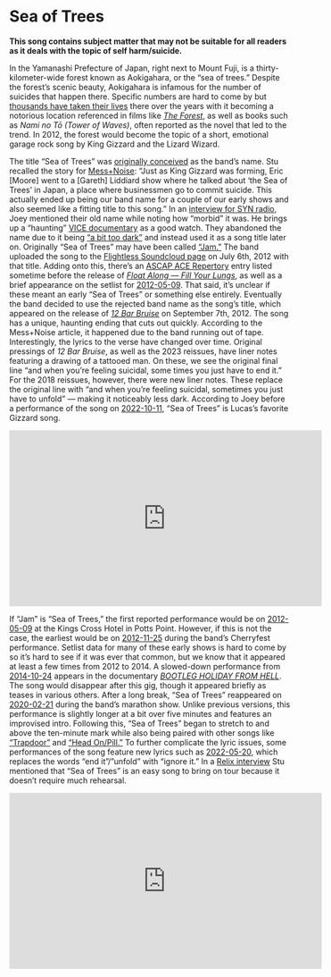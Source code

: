 # Sea of Trees

**This song contains subject matter that may not be suitable for all readers as it deals with the topic of self harm/suicide.** 

In the Yamanashi Prefecture of Japan, right next to Mount Fuji, is a thirty-kilometer-wide forest known as Aokigahara, or the “sea of trees.” Despite the forest’s scenic beauty, Aokigahara is infamous for the number of suicides that happen there. Specific numbers are hard to come by but [thousands have taken their lives](http://www.cnn.com/2009/WORLD/asiapcf/03/19/suicide.forrest.japan/) there over the years with it becoming a notorious location referenced in films like *[The Forest](https://en.wikipedia.org/wiki/The_Forest_(2016_American_film))*, as well as books such as *Nami no Tō (Tower of Waves)*, often reported as the novel that led to the trend. In 2012, the forest would become the topic of a short, emotional garage rock song by King Gizzard and the Lizard Wizard.

The title “Sea of Trees” was [originally conceived](https://twitter.com/kinggizzard/status/1622452830190862336?s=46&t=B6su2K8v-sosn58jPTf1Kw) as the band’s name. Stu recalled the story for [Mess+Noise](https://web.archive.org/web/20130203100826/http://messandnoise.com/articles/4514295): “Just as King Gizzard was forming, Eric [Moore] went to a [Gareth] Liddiard show where he talked about ‘the Sea of Trees’ in Japan, a place where businessmen go to commit suicide. This actually ended up being our band name for a couple of our early shows and also seemed like a fitting title to this song.” In an [interview for SYN radio](https://soundcloud.com/monsebire/interview-with-joe-walker-king), Joey mentioned their old name while noting how “morbid” it was. He brings up a “haunting” [VICE documentary](https://www.youtube.com/watch?v=4FDSdg09df8) as a good watch. They abandoned the name due to it being [“a bit too dark”](https://www.reddit.com/r/indieheads/comments/k43r6p/comment/ge6pllv/?utm_source=share&utm_medium=web2x&context=3) and instead used it as a song title later on. Originally “Sea of Trees” may have been called [“Jam.”](https://kglw.net/song/jam) The band uploaded the song to the [Flightless Soundcloud page](https://soundcloud.com/flightlessrecords/11-jam-1) on July 6th, 2012 with that title. Adding onto this, there’s an [ASCAP ACE Repertory](https://www.ascap.com/repertory#/ace/search/workID/885396573) entry listed sometime before the release of *[Float Along — Fill Your Lungs](https://kglw.net/discography/float-along-fill-your-lungs)*, as well as a brief appearance on the setlist for [2012-05-09](https://kglw.net/setlists/king-gizzard-the-lizard-wizard-may-9-2012-kings-cross-hotel-potts-point-nsw-australia.html). That said, it’s unclear if these meant an early “Sea of Trees” or something else entirely. Eventually the band decided to use the rejected band name as the song’s title, which appeared on the release of *[12 Bar Bruise](https://kglw.net/discography/12-bar-bruise)* on September 7th, 2012.  The song has a unique, haunting ending that cuts out quickly. According to the Mess+Noise article, it happened due to the band running out of tape. Interestingly, the lyrics to the verse have changed over time. Original pressings of *12 Bar Bruise*, as well as the 2023 reissues, have liner notes featuring a drawing of a tattooed man. On these, we see the original final line “and when you’re feeling suicidal, some times you just have to end it.” For the 2018 reissues, however, there were new liner notes. These replace the original line with “and when you’re feeling suicidal, sometimes you just have to unfold” — making it noticeably less dark. According to Joey before a performance of the song on [2022-10-11](https://kglw.net/setlists/king-gizzard-the-lizard-wizard-october-11-2022-red-rocks-amphitheatre-morrison-co-usa.html), “Sea of Trees” is Lucas’s favorite Gizzard song.

<div style="text-align: center;"><iframe width="560" height="315" src="https://www.youtube.com/embed/Nuyqtt758vI?si=FbNoFkPWs9JO4kR3&amp;start=155" title="YouTube video player" frameborder="0" allow="accelerometer; autoplay; clipboard-write; encrypted-media; gyroscope; picture-in-picture; web-share" referrerpolicy="strict-origin-when-cross-origin" allowfullscreen></iframe><div style="text-align: left;">

If “Jam” is “Sea of Trees,” the first reported performance would be on [2012-05-09](https://kglw.net/setlists/king-gizzard-the-lizard-wizard-may-9-2012-kings-cross-hotel-potts-point-nsw-australia.html) at the Kings Cross Hotel in Potts Point. However, if this is not the case, the earliest would be on [2012-11-25](https://kglw.net/setlists/king-gizzard-the-lizard-wizard-november-25-2012-acdc-lane-naarm-melbourne-australia.html) during the band’s Cherryfest performance. Setlist data for many of these early shows is hard to come by so it’s hard to see if it was ever that common, but we know that it appeared at least a few times from 2012 to 2014. A slowed-down performance from [2014-10-24](https://kglw.net/setlists/king-gizzard-the-lizard-wizard-october-24-2014-brandeis-university-waltham-ma-usa-2.html) appears in the documentary *[BOOTLEG HOLIDAY FROM HELL](https://www.youtube.com/watch?v=1tTUOb7PR0w&t=1203s)*. The song would disappear after this gig, though it appeared briefly as teases in various others. After a long break, “Sea of Trees” reappeared on [2020-02-21](https://kglw.net/setlists/king-gizzard-the-lizard-wizard-february-21-2020-croxton-park-hotel-naarm-melbourne-vic-australia.html) during the band’s marathon show. Unlike previous versions, this performance is slightly longer at a bit over five minutes and features an improvised intro. Following this, “Sea of Trees” began to stretch to and above the ten-minute mark while also being paired with other songs like [“Trapdoor”](https://kglw.net/song/trapdoor) and [“Head On/Pill.”](https://kglw.net/song/head-on-pill) To further complicate the lyric issues, some performances of the song feature new lyrics such as [2022-05-20](https://kglw.net/setlists/king-gizzard-the-lizard-wizard-may-20-2022-agora-cleveland-oh-usa.html), which replaces the words “end it”/”unfold” with “ignore it.” In a [Relix interview](https://relix.com/articles/detail/king-gizzard-the-lizard-wizard-a-beautiful-mind-fuzz/) Stu mentioned that “Sea of Trees” is an easy song to bring on tour because it doesn’t require much rehearsal. 

<div style="text-align: center;"><iframe width="560" height="315" src="https://www.youtube.com/embed/jMSvOtHaiw0?si=0Ni82WOiQjqeVCkh&amp;start=155" title="YouTube video player" frameborder="0" allow="accelerometer; autoplay; clipboard-write; encrypted-media; gyroscope; picture-in-picture; web-share" referrerpolicy="strict-origin-when-cross-origin" allowfullscreen></iframe><div style="text-align: left;">
